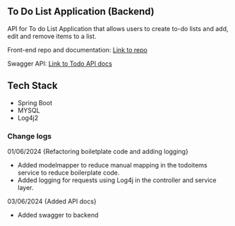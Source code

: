 ## To Do List Application (Backend)

API for To do List Application that allows users to create to-do lists and add, edit and remove items to a list.

Front-end repo and documentation: [Link to repo](https://github.com/mcelle888/todo-frontend)

Swagger API: [Link to Todo API docs](http://localhost:8080/swagger-ui/index.html)

## Tech Stack
- Spring Boot 
- MYSQL
- Log4j2

### Change logs

01/06/2024 {Refactoring boiletplate code and adding logging}

- Added modelmapper to reduce manual mapping in the todoitems service to reduce boilerplate code.
- Added logging for requests using Log4j in the controller and service layer.

03/06/2024 {Added API docs}
- Added swagger to backend 
